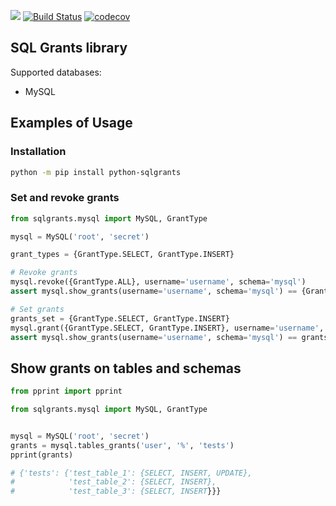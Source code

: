[![](https://img.shields.io/badge/License-MIT-blue.svg)](https://opensource.org/licenses/MIT)
[![Build Status](https://www.travis-ci.com/painassasin/sqlgrants.svg?branch=main)](https://www.travis-ci.com/painassasin/sqlgrants)
[![codecov](https://codecov.io/gh/painassasin/sqlgrants/branch/main/graph/badge.svg?token=8SH0DBNPTX)](https://codecov.io/gh/painassasin/sqlgrants)

## SQL Grants library

Supported databases:
- MySQL

## Examples of Usage

### Installation
```bash
python -m pip install python-sqlgrants
```

### Set and revoke grants
```python
from sqlgrants.mysql import MySQL, GrantType

mysql = MySQL('root', 'secret')

grant_types = {GrantType.SELECT, GrantType.INSERT}

# Revoke grants
mysql.revoke({GrantType.ALL}, username='username', schema='mysql')
assert mysql.show_grants(username='username', schema='mysql') == {GrantType.USAGE}

# Set grants
grants_set = {GrantType.SELECT, GrantType.INSERT}
mysql.grant({GrantType.SELECT, GrantType.INSERT}, username='username', schema='mysql')
assert mysql.show_grants(username='username', schema='mysql') == grants_set
```

## Show grants on tables and schemas 
```python
from pprint import pprint

from sqlgrants.mysql import MySQL, GrantType


mysql = MySQL('root', 'secret')
grants = mysql.tables_grants('user', '%', 'tests')
pprint(grants)

# {'tests': {'test_table_1': {SELECT, INSERT, UPDATE},
#            'test_table_2': {SELECT, INSERT},
#            'test_table_3': {SELECT, INSERT}}}
```